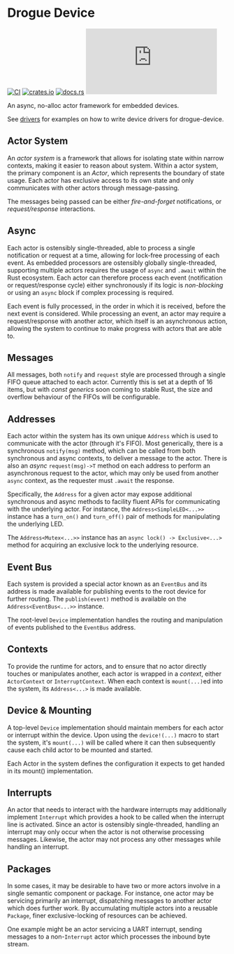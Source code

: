 # Drogue Device

[![CI](https://github.com/drogue-iot/drogue-device/actions/workflows/ci.yaml/badge.svg)](https://github.com/drogue-iot/drogue-device/actions/workflows/ci.yaml)
[![crates.io](https://img.shields.io/crates/v/drogue-device.svg)](https://crates.io/crates/drogue-device)
[![docs.rs](https://docs.rs/drogue-device/badge.svg)](https://docs.rs/drogue-device)
[![Matrix](https://img.shields.io/matrix/drogue-iot:matrix.org)](https://matrix.to/#/#drogue-iot:matrix.org)

An async, no-alloc actor framework for embedded devices.

See [drivers](DRIVERS.adoc) for examples on how to write device drivers for drogue-device.

## Actor System

An _actor system_ is a framework that allows for isolating state within narrow contexts, making it easier to reason about system.
Within a actor system, the primary component is an _Actor_, which represents the boundary of state usage.
Each actor has exclusive access to its own state and only communicates with other actors through message-passing.

The messages being passed can be either _fire-and-forget_ notifications, or _request/response_ interactions.

## Async

Each actor is ostensibly single-threaded, able to process a single notification or request at a time, allowing for lock-free processing of each event.
As embedded processors are ostensibly globally single-threaded, supporting multiple actors requires the usage of `async` and `.await` within the Rust ecosystem.
Each actor can therefore process each event (notification or request/response cycle) either synchronously if its logic is _non-blocking_ or using an `async` block if complex processing is required.

Each event is fully processed, in the order in which it is received, before the next event is considered.
While processing an event, an actor may require a request/response with another actor, which itself is an asynchronous action, allowing the system to continue to make progress with actors that are able to.

## Messages

All messages, both `notify` and `request` style are processed through a single FIFO queue attached to each actor. 
Currently this is set at a depth of 16 items, but with _const generics_ soon coming to stable Rust, the size and overflow behaviour of the FIFOs will be configurable.

## Addresses

Each actor within the system has its own unique `Address` which is used to communicate with the actor (through it's FIFO). 
Most generically, there is a synchronous `notify(msg)` method, which can be called from both synchronous and async contexts, to deliver a message to the actor.
There is also an _async_ `request(msg)->T` method on each address to perform an asynchronous request to the actor, which may only be used from another `async` context, as the requester must `.await` the response.

Specifically, the `Address` for a given actor may expose additional synchronous and async methods to facility fluent APIs for communicating with the underlying actor.
For instance, the `Address<SimpleLED<...>>` instance has a `turn_on()` and `turn_off()` pair of methods for manipulating the underlying LED.

The `Address<Mutex<...>>` instance has an `async lock() -> Exclusive<...>` method for acquiring an exclusive lock to the underlying resource.

## Event Bus

Each system is provided a special actor known as an `EventBus` and its address is made available for publishing events to the root device for further routing.
The `publish(event)` method is available on the `Address<EventBus<...>>` instance.

The root-level `Device` implementation handles the routing and manipulation of events published to the `EventBus` address.

## Contexts

To provide the runtime for actors, and to ensure that no actor directly touches or manipulates another, each actor is wrapped in a _context_, either `ActorContext` or `InterruptContext`.
When each context is `mount(...)`ed into the system, its `Address<...>` is made available.

## Device & Mounting

A top-level `Device` implementation should maintain members for each actor or interrupt within the device.
Upon using the `device!(...)` macro to start the system, it's `mount(...)` will be called where it can then subsequently cause each child actor to be mounted and started.

Each Actor in the system defines the configuration it expects to get handed in its mount() implementation.

## Interrupts

An actor that needs to interact with the hardware interrupts may additionally implement `Interrupt` which provides a hook to be called when the interrupt line is activated.
Since an actor is ostensibly single-threaded, handling an interrupt may only occur when the actor is not otherwise processing messages. 
Likewise, the actor may not process any other messages while handling an interrupt. 

## Packages

In some cases, it may be desirable to have two or more actors involve in a single semantic component or package. 
For instance, one actor may be servicing primarily an interrupt, dispatching messages to another actor which does further work.
By accumulating multiple actors into a reusable `Package`, finer exclusive-locking of resources can be achieved.

One example might be an actor servicing a UART interrupt, sending messages to a non-`Interrupt` actor which processes the inbound byte stream.
